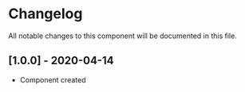 # Changelog
All notable changes to this component will be documented in this file.

## [1.0.0] - 2020-04-14
- Component created
